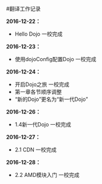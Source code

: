 #翻译工作记录

**2016-12-22：**
- Hello Dojo 一校完成

**2016-12-23：**
- 使用dojoConfig配置Dojo 一校完成

**2016-12-24：**
- 开启Dojo之旅 一校完成
- 第一章各节顺序调整
- “新的Dojo”更名为“新一代Dojo”

**2016-12-26：**
- 1.4新一代Dojo 一校完成

**2016-12-27：**
- 2.1 CDN 一校完成

**2016-12-28：**
- 2.2 AMD模块入门 一校完成

